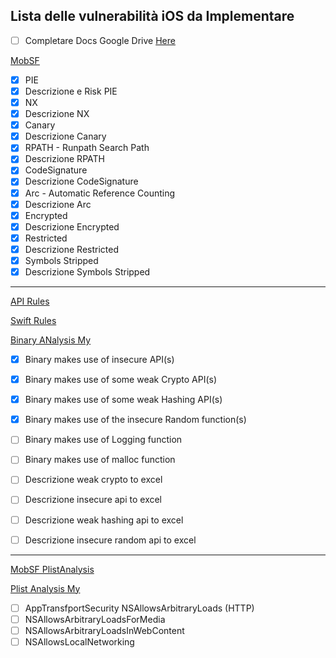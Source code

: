 ## Lista delle vulnerabilità iOS da Implementare
- [ ] Completare Docs Google Drive [Here](https://docs.google.com/spreadsheets/d/1lyve-KLSURxifmvYFHHXNu-C3BU0_UcDjk4-vJJ3208/edit#gid=1624158117   )

[MobSF](https://github.com/MobSF/Mobile-Security-Framework-MobSF/blob/master/StaticAnalyzer/views/ios/macho_analysis.py)

- [x] PIE
- [x] Descrizione e Risk PIE
- [x] NX
- [x] Descrizione NX
- [x] Canary
- [x] Descrizione Canary
- [x] RPATH - Runpath Search Path
- [x] Descrizione RPATH
- [x] CodeSignature
- [x] Descrizione CodeSignature
- [x] Arc - Automatic Reference Counting
- [x] Descrizione Arc
- [x] Encrypted
- [x] Descrizione Encrypted
- [x] Restricted
- [x] Descrizione Restricted
- [x] Symbols Stripped
- [x] Descrizione Symbols Stripped

---
[API Rules](https://github.com/MobSF/Mobile-Security-Framework-MobSF/blob/master/StaticAnalyzer/views/ios/rules/ipa_rules.py)

[Swift Rules](https://github.com/MobSF/Mobile-Security-Framework-MobSF/blob/master/StaticAnalyzer/views/ios/rules/swift_rules.yaml)

[Binary ANalysis My](https://github.com/Dado1513/RE-iOS-application/blob/master/binary_analysis_ios.py)



- [x] Binary makes use of insecure API(s)
- [x] Binary makes use of some weak Crypto API(s) 
- [x] Binary makes use of some weak Hashing API(s)
- [x] Binary makes use of the insecure Random function(s)
- [ ] Binary makes use of Logging function
- [ ] Binary makes use of malloc function

- [ ] Descrizione weak crypto to excel
- [ ] Descrizione insecure api to excel
- [ ] Descrizione weak hashing api to excel
- [ ] Descrizione insecure random api to excel

---
[MobSF PlistAnalysis](https://github.com/MobSF/Mobile-Security-Framework-MobSF/blob/master/StaticAnalyzer/views/ios/app_transport_security.py)

[Plist Analysis My](https://github.com/Dado1513/RE-iOS-application/blob/master/plist_analysis.py)

- [ ] AppTransfportSecurity NSAllowsArbitraryLoads (HTTP)
- [ ] NSAllowsArbitraryLoadsForMedia
- [ ] NSAllowsArbitraryLoadsInWebContent
- [ ] NSAllowsLocalNetworking
